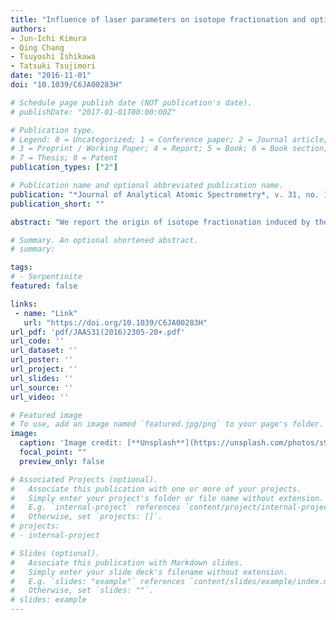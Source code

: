 ```yaml
---
title: "Influence of laser parameters on isotope fractionation and optimisation of lithium and boron isotope ratio measurements using laser ablation-multiple Faraday collector-inductively coupled plasma mass spectrometry"
authors:
- Jun-Ichi Kimura
- Qing Chang
- Tsuyoshi Ishikawa
- Tatsuki Tsujimori
date: "2016-11-01"
doi: "10.1039/C6JA00283H"

# Schedule page publish date (NOT publication's date).
# publishDate: "2017-01-01T00:00:00Z"

# Publication type.
# Legend: 0 = Uncategorized; 1 = Conference paper; 2 = Journal article;
# 3 = Preprint / Working Paper; 4 = Report; 5 = Book; 6 = Book section;
# 7 = Thesis; 8 = Patent
publication_types: ["2"]

# Publication name and optional abbreviated publication name.
publication: "*Journal of Analytical Atomic Spectrometry*, v. 31, no. 11, p. 2305-2320, https://doi.org/10.1039/C6JA00283H"
publication_short: ""

abstract: "We report the origin of isotope fractionation induced by the choice of laser parameters and a method for accurate in situ determination of lithium (δ7Li) and boron (δ11B) isotope ratios in glasses and minerals using laser ablation multiple Faraday collector inductively coupled plasma mass spectrometry (LA-MFC-ICPMS). Laser ablation parameters were examined using 266 nm femtosecond (266FsLA) and 193 nm nanosecond excimer (193ExLA) laser ablation systems for crater diameters of 30–200 μm. We found that higher laser repetition rates and larger crater diameters have led to enhanced fractionation of lighter isotopes, as much as −8‰ for both δ7Li and δ11B. Fractionation was primarily affected by the ICP aerosol loading and secondly by the thermal fractionation at the LA site. The former was accounted for by mass loading effects, which lowered the plasma temperature and led to insufficient aerosol vaporisation. The latter was related to the molten layer on the crater walls, which resulted in coarser and heavier δ7Li and δ11B aerosols that did not reach the ICP. Both processes can result in Rayleigh fractionation during aerosol formation and vaporisation. Controlled ablation using a constant crater size, repetition rate, and high laser fluence of 193ExLA enabled reproducible ablation for the standard NIST SRM 61X glasses and unknown basalt glasses. Based on the principles of isotopic fractionation deduced from our experiments, we propose a novel ablation volume correction (AVC) protocol for accurate isotopic analyses of various samples with different matrices. Both the repeatability and the laboratory bias of the δ7Li and δ11B measurements using the new AVC protocol were better than 1‰ for samples containing a few tens to a few tens of thousands ppm Li and B. We also report significant local heterogeneity of up to several ‰ found in some basalt glasses, but not in NIST SRM 612 and 610."

# Summary. An optional shortened abstract.
# summary: 

tags: 
# - Serpentinite
featured: false

links:
 - name: "Link"
   url: "https://doi.org/10.1039/C6JA00283H"
url_pdf: 'pdf/JAAS31(2016)2305-20+.pdf'
url_code: ''
url_dataset: ''
url_poster: ''
url_project: ''
url_slides: ''
url_source: ''
url_video: ''

# Featured image
# To use, add an image named `featured.jpg/png` to your page's folder. 
image: 
  caption: 'Image credit: [**Unsplash**](https://unsplash.com/photos/s9CC2SKySJM)'
  focal_point: ""
  preview_only: false

# Associated Projects (optional).
#   Associate this publication with one or more of your projects.
#   Simply enter your project's folder or file name without extension.
#   E.g. `internal-project` references `content/project/internal-project/index.md`.
#   Otherwise, set `projects: []`.
# projects:
# - internal-project

# Slides (optional).
#   Associate this publication with Markdown slides.
#   Simply enter your slide deck's filename without extension.
#   E.g. `slides: "example"` references `content/slides/example/index.md`.
#   Otherwise, set `slides: ""`.
# slides: example
---
```

